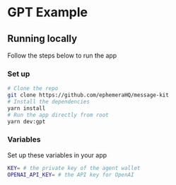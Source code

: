 # GPT Example

## Running locally

Follow the steps below to run the app

### Set up

```bash [cmd]
# Clone the repo
git clone https://github.com/ephemeraHQ/message-kit
# Install the dependencies
yarn install
# Run the app directly from root
yarn dev:gpt
```

### Variables

Set up these variables in your app

```bash [cmd]
KEY= # the private key of the agent wallet
OPENAI_API_KEY= # the API key for OpenAI
```
